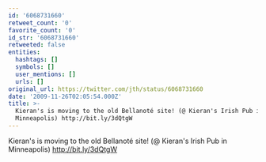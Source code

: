 ```yaml
---
id: '6068731660'
retweet_count: '0'
favorite_count: '0'
id_str: '6068731660'
retweeted: false
entities:
  hashtags: []
  symbols: []
  user_mentions: []
  urls: []
original_url: https://twitter.com/jth/status/6068731660
date: '2009-11-26T02:05:54.000Z'
title: >-
  Kieran's is moving to the old Bellanoté site! (@ Kieran's Irish Pub in
  Minneapolis) http://bit.ly/3dQtgW
---
```


Kieran's is moving to the old Bellanoté site! (@ Kieran's Irish Pub in Minneapolis) http://bit.ly/3dQtgW
